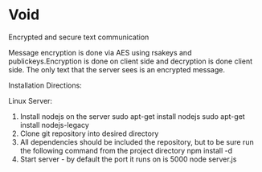 # Void
Encrypted and secure text communication

Message encryption is done via AES using rsakeys and publickeys.Encryption is done on client side and decryption is done client side. The only text that the server sees is an encrypted message.


Installation Directions:

Linux Server:
1) Install nodejs on the server
sudo apt-get install nodejs
sudo apt-get install nodejs-legacy
2) Clone git repository into desired directory
3) All dependencies should be included the repository, but to be sure run the following command from the project directory
npm install -d
4) Start server - by default the port it runs on is 5000
node server.js




